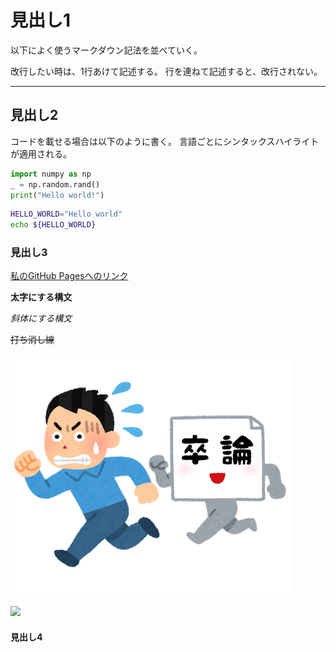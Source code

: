 # 見出し1

以下によく使うマークダウン記法を並べていく。

改行したい時は、1行あけて記述する。
行を連ねて記述すると、改行されない。

<!-- コメント部分はレンダリング結果に反映されない -->

<!-- 区切り線 -->

---

## 見出し2 <!-- '#'の数ほど見出しサイズは小さくなる -->

コードを載せる場合は以下のように書く。
言語ごとにシンタックスハイライトが適用される。

```python
import numpy as np
_ = np.random.rand()
print("Hello world!")
```

```bash
HELLO_WORLD="Hello world"
echo ${HELLO_WORLD}
```


### 見出し3

[私のGitHub Pagesへのリンク](https://tom24d.github.io/ "My GitHub Page")

**太字にする構文**

_斜体にする構文_

~~打ち消し線~~

![卒論に追われる人1](./person.png)

<img src="https://1.bp.blogspot.com/-WnHy7Ll_Bp0/X5OcfeoO9-I/AAAAAAABb_c/1MRNB9Uuxm4phXYr5A9FIiA6rkF_MubSwCNcBGAsYHQ/s1050/school_sotsuron_shimekiri_woman.png" width="50%">


#### 見出し4

<!-- 自分でMakdownの記法を調べて、以下に好きな構文で追加してください。 -->